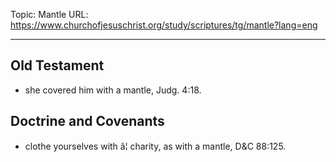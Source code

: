 Topic: Mantle
URL: https://www.churchofjesuschrist.org/study/scriptures/tg/mantle?lang=eng

---

## Old Testament

- she covered him with a mantle, Judg. 4:18.

## Doctrine and Covenants

- clothe yourselves with â¦ charity, as with a mantle, D&C 88:125.

